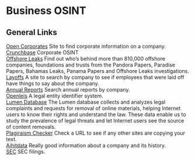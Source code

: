 # Business OSINT

## General Links
[Open Corporates](https://opencorporates.com) Site to find corporate information on a company. \
[Crunchbase](https://www.crunchbase.com) Corporate OSINT \
[Offshore Leaks](https://offshoreleaks.icij.org) Find out who’s behind more than 810,000 offshore companies, foundations and trusts from the Pandora Papers, Paradise Papers, Bahamas Leaks, Panama Papers and Offshore Leaks investigations. \
[Layoffs](https://www.thelayoff.com) A site to search by company to see if employees that were laid off have things to say about the company. \
[Annual Reports](https://www.annualreports.com) Search annual reports by company. \
[Openleis](http://openleis.com) A legal entity identifier system. \
[Lumen Database](https://lumendatabase.org) The Lumen database collects and analyzes legal complaints and requests for removal of online materials, helping Internet users to know their rights and understand the law. These data enable us to study the prevalence of legal threats and let Internet users see the source of content removals. \
[Plagiraism Checker](https://smallseotools.com/plagiarism-checker/) Check a URL to see if any other sites are copying your text. \
[Aihitdata](https://www.aihitdata.com/) Really good information about a company and its history. \
[SEC](https://www.sec.gov/search-filings) SEC filings. 


